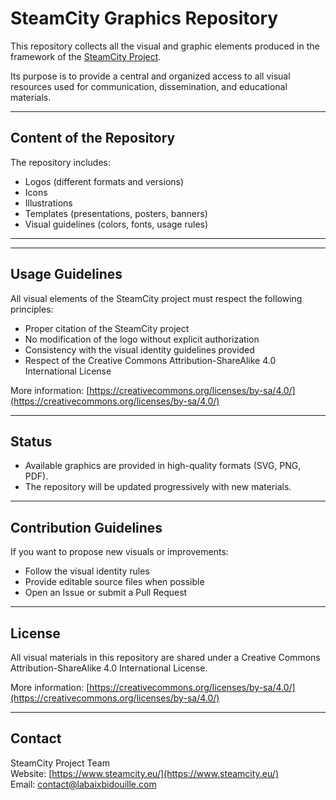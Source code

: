 # SteamCity Graphics Repository

This repository collects all the visual and graphic elements produced in the framework of the [SteamCity Project](https://www.steamcity.eu/).

Its purpose is to provide a central and organized access to all visual resources used for communication, dissemination, and educational materials.

---

## Content of the Repository

The repository includes:

- Logos (different formats and versions)
- Icons
- Illustrations
- Templates (presentations, posters, banners)
- Visual guidelines (colors, fonts, usage rules)

---


---

## Usage Guidelines

All visual elements of the SteamCity project must respect the following principles:

- Proper citation of the SteamCity project  
- No modification of the logo without explicit authorization  
- Consistency with the visual identity guidelines provided  
- Respect of the Creative Commons Attribution-ShareAlike 4.0 International License  

More information: [https://creativecommons.org/licenses/by-sa/4.0/](https://creativecommons.org/licenses/by-sa/4.0/)

---

## Status

- Available graphics are provided in high-quality formats (SVG, PNG, PDF).  
- The repository will be updated progressively with new materials.

---

## Contribution Guidelines

If you want to propose new visuals or improvements:
- Follow the visual identity rules  
- Provide editable source files when possible  
- Open an Issue or submit a Pull Request  

---

## License

All visual materials in this repository are shared under a Creative Commons Attribution-ShareAlike 4.0 International License.

More information: [https://creativecommons.org/licenses/by-sa/4.0/](https://creativecommons.org/licenses/by-sa/4.0/)

---

## Contact

SteamCity Project Team  
Website: [https://www.steamcity.eu/](https://www.steamcity.eu/)  
Email: contact@labaixbidouille.com

